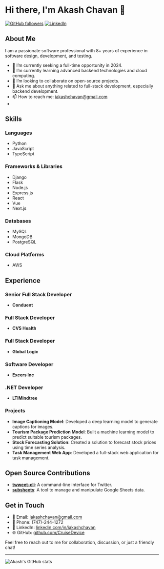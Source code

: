 # Hi there, I'm Akash Chavan 👋

[![GitHub followers](https://img.shields.io/github/followers/CruiseDevice?label=Follow&style=social)](https://github.com/CruiseDevice)
[![LinkedIn](https://img.shields.io/badge/LinkedIn-blue?logo=linkedin&style=social)](https://www.linkedin.com/in/iakashchavan/)

## About Me

I am a passionate software professional with 8+ years of experience in software design, development, and testing.
- 🔭 I’m currently seeking a full-time opportunity in 2024.
- 🌱 I’m currently learning advanced backend technologies and cloud computing.
- 👯 I’m looking to collaborate on open-source projects.
- 💬 Ask me about anything related to full-stack development, especially backend development.
- 📫 How to reach me: [iakashchavan@gmail.com](mailto:iakashchavan@gmail.com)
- 
## Skills

### Languages
- Python
- JavaScript
- TypeScript

### Frameworks & Libraries
- Django
- Flask
- Node.js
- Express.js
- React
- Vue
- Next.js

### Databases
- MySQL
- MongoDB
- PostgreSQL

### Cloud Platforms
- AWS

## Experience

### Senior Full Stack Developer
- **Conduent**
### Full Stack Developer
- **CVS Health**
### Full Stack Developer
- **Global Logic**
### Software Developer
- **Excers Inc**
### .NET Developer
- **LTIMindtree**

### Projects
- **Image Captioning Model**: Developed a deep learning model to generate captions for images.
- **Tourism Package Prediction Model**: Built a machine learning model to predict suitable tourism packages.
- **Stock Forecasting Solution**: Created a solution to forecast stock prices using time series analysis.
- **Task Management Web App**: Developed a full-stack web application for task management.

## Open Source Contributions
- **[twweet-cli](https://github.com/CruiseDevice/twweet-cli)**: A command-line interface for Twitter.
- **[subsheets](https://github.com/CruiseDevice/subsheets)**: A tool to manage and manipulate Google Sheets data.

## Get in Touch

- 📧 Email: [iakashchavan@gmail.com](mailto:iakashchavan@gmail.com)
- 📱 Phone: (747)-244-1272
- 💼 LinkedIn: [linkedin.com/in/iakashchavan](https://www.linkedin.com/in/iakashchavan/)
- 🌐 GitHub: [github.com/CruiseDevice](https://github.com/CruiseDevice)

Feel free to reach out to me for collaboration, discussion, or just a friendly chat!

---

![Akash's GitHub stats](https://github-readme-stats.vercel.app/api?username=CruiseDevice&show_icons=true&theme=radical)
